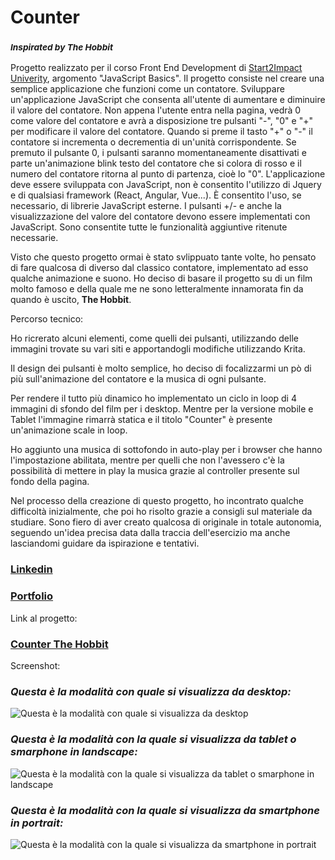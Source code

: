 # Counter 
### <sub>*Inspirated by The Hobbit*</sub>

Progetto realizzato per il corso Front End Development di [Start2Impact Univerity](https://www.start2impact.it/master/), argomento "JavaScript Basics". Il progetto consiste nel creare una semplice applicazione che funzioni come un contatore. Sviluppare un'applicazione JavaScript che consenta all'utente di aumentare e diminuire il valore del contatore. Non appena l'utente entra nella pagina, vedrà 0 come valore del contatore e avrà a disposizione tre pulsanti "-", "0" e "+" per modificare il valore del contatore. Quando si preme il tasto "+" o "-" il contatore si incrementa  o decrementia di un'unità corrispondente. Se premuto il pulsante 0, i pulsanti saranno momentaneamente disattivati e parte un'animazione blink testo del contatore che si colora di rosso e il numero del contatore ritorna al punto di partenza, cioè lo "0". L'applicazione deve essere sviluppata con JavaScript, non è consentito l'utilizzo di Jquery e di qualsiasi framework (React, Angular, Vue...). È consentito l'uso, se necessario, di librerie JavaScript esterne. I pulsanti +/- e anche la visualizzazione del valore del contatore devono essere implementati con JavaScript. Sono consentite tutte le funzionalità aggiuntive ritenute necessarie.

Visto che questo progetto ormai è stato svlippuato tante volte, ho pensato di fare qualcosa di diverso dal classico contatore, implementato ad esso qualche animazione e suono. Ho deciso di basare il progetto su di un film molto famoso e della quale me ne sono letteralmente innamorata fin da quando è uscito, **The Hobbit**. 

Percorso tecnico:

Ho ricrerato alcuni elementi, come quelli dei pulsanti, utilizzando delle immagini trovate su vari siti e apportandogli modifiche utilizzando Krita.

Il design dei pulsanti è molto semplice, ho deciso di focalizzarmi un pò di più sull'animazione del contatore e la musica di ogni pulsante.

Per rendere il tutto più dinamico ho implementato un ciclo in loop di 4 immagini di sfondo del film per i desktop. Mentre per la versione mobile e Tablet l'immagine rimarrà statica e il titolo "Counter" è presente un'animazione scale in loop.

Ho aggiunto una musica di sottofondo in auto-play per i browser che hanno l'impostazione abilitata, mentre per quelli che non l'avessero c'è la possibilità di mettere in play la musica grazie al controller presente sul fondo della pagina.  

Nel processo della creazione di questo progetto, ho incontrato qualche difficoltà inizialmente, che poi ho risolto grazie a consigli sul materiale da studiare. Sono fiero di aver creato qualcosa di originale in totale autonomia, seguendo un'idea precisa data dalla traccia dell'esercizio ma anche lasciandomi guidare da ispirazione e tentativi.

### [Linkedin](https://www.linkedin.com/in/samantamancini/)

### [Portfolio](https://miraitsukigames.github.io/)

Link al progetto:
### [Counter The Hobbit](https://miraitsukigames.github.io/Counter/)


Screenshot:
### *Questa è la modalità con quale si visualizza da desktop:*
![Questa è la modalità con quale si visualizza da desktop](/assets/img/screenshot1.png)
### *Questa è la modalità con la quale si visualizza da tablet o smarphone in landscape:*
![Questa è la modalità con la quale si visualizza da tablet o smarphone in landscape](/assets/img/screenshot2.png)
### *Questa è la modalità con la quale si visualizza da smartphone in portrait:*
![Questa è la modalità con la quale si visualizza da smartphone in portrait](/assets/img/screenshot3.png)
